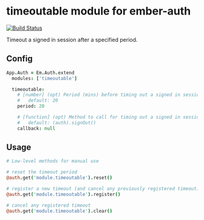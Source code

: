 # timeoutable module for ember-auth

[![Build Status](https://secure.travis-ci.org/heartsentwined/ember-auth-module-timeoutable.png)](http://travis-ci.org/heartsentwined/ember-auth-module-timeoutable)

Timeout a signed in session after a specified period.

## Config

```coffeescript
App.Auth = Em.Auth.extend
  modules: ['timeoutable']

  timeoutable:
    # [number] (opt) Period (mins) before timing out a signed in session;
    #   default: 20
    period: 20

    # [function] (opt) Method to call for timing out a signed in session;
    #   default: (auth).signOut()
    callback: null
```

## Usage

```coffeescript
# Low-level methods for manual use

# reset the timeout period
@auth.get('module.timeoutable').reset()

# register a new timeout (and cancel any previously registered timeout)
@auth.get('module.timeoutable').register()

# cancel any registered timeout
@auth.get('module.timeoutable').clear()
```
